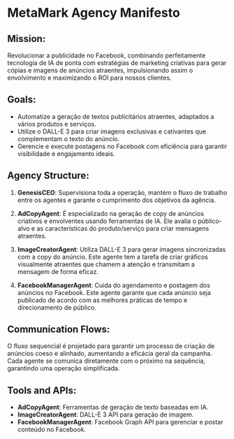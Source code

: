 # MetaMark Agency Manifesto

## Mission:
Revolucionar a publicidade no Facebook, combinando perfeitamente tecnologia de IA de ponta com estratégias de marketing criativas para gerar cópias e imagens de anúncios atraentes, impulsionando assim o envolvimento e maximizando o ROI para nossos clientes.

## Goals:
- Automatize a geração de textos publicitários atraentes, adaptados a vários produtos e serviços.
- Utilize o DALL-E 3 para criar imagens exclusivas e cativantes que complementam o texto do anúncio.
- Gerencie e execute postagens no Facebook com eficiência para garantir visibilidade e engajamento ideais.

## Agency Structure:

1. **GenesisCEO**: Supervisiona toda a operação, mantém o fluxo de trabalho entre os agentes e garante o cumprimento dos objetivos da agência.

2. **AdCopyAgent**: É especializado na geração de copy de anúncios criativos e envolventes usando ferramentas de IA. Ele avalia o público-alvo e as características do produto/serviço para criar mensagens atraentes.

3. **ImageCreatorAgent**: Utiliza DALL-E 3 para gerar imagens sincronizadas com a copy do anúncio. Este agente tem a tarefa de criar gráficos visualmente atraentes que chamem a atenção e transmitam a mensagem de forma eficaz.

4. **FacebookManagerAgent**: Cuida do agendamento e postagem dos anúncios no Facebook. Este agente garante que cada anúncio seja publicado de acordo com as melhores práticas de tempo e direcionamento de público.

## Communication Flows:
O fluxo sequencial é projetado para garantir um processo de criação de anúncios coeso e alinhado, aumentando a eficácia geral da campanha. Cada agente se comunica diretamente com o próximo na sequência, garantindo uma operação simplificada.

## Tools and APIs:
- **AdCopyAgent**: Ferramentas de geração de texto baseadas em IA.
- **ImageCreatorAgent**: DALL-E 3 API para geração de imagem.
- **FacebookManagerAgent**: Facebook Graph API para gerenciar e postar conteúdo no Facebook.